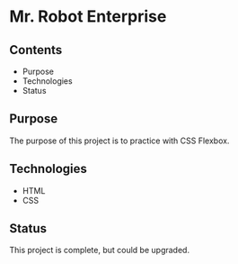 # Mr. Robot Enterprise

## Contents

- Purpose
- Technologies
- Status

## Purpose

The purpose of this project is to practice with CSS Flexbox.

## Technologies

- HTML 
- CSS

## Status

This project is complete, but could be upgraded.